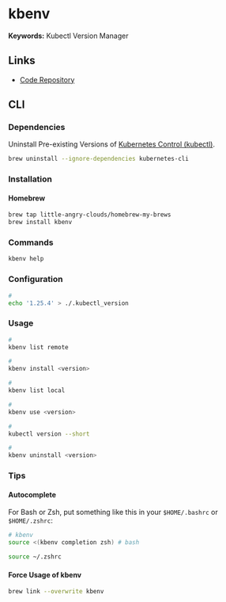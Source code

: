 # kbenv

<!--
https://github.com/little-angry-clouds/kubernetes-binaries-managers/issues/36
-->

**Keywords:** Kubectl Version Manager

## Links

- [Code Repository](https://github.com/little-angry-clouds/kubernetes-binaries-managers/tree/master/cmd/kbenv)

## CLI

### Dependencies

Uninstall Pre-existing Versions of [Kubernetes Control (kubectl)](/kubectl/README.md).

```sh
brew uninstall --ignore-dependencies kubernetes-cli
```

### Installation

#### Homebrew

```sh
brew tap little-angry-clouds/homebrew-my-brews
brew install kbenv
```

### Commands

```sh
kbenv help
```

### Configuration

```sh
#
echo '1.25.4' > ./.kubectl_version
```

### Usage

```sh
#
kbenv list remote

#
kbenv install <version>

#
kbenv list local

#
kbenv use <version>

#
kubectl version --short

#
kbenv uninstall <version>
```

### Tips

#### Autocomplete

For Bash or Zsh, put something like this in your `$HOME/.bashrc` or `$HOME/.zshrc`:

```sh
# kbenv
source <(kbenv completion zsh) # bash
```

```sh
source ~/.zshrc
```

#### Force Usage of kbenv

```sh
brew link --overwrite kbenv
```
